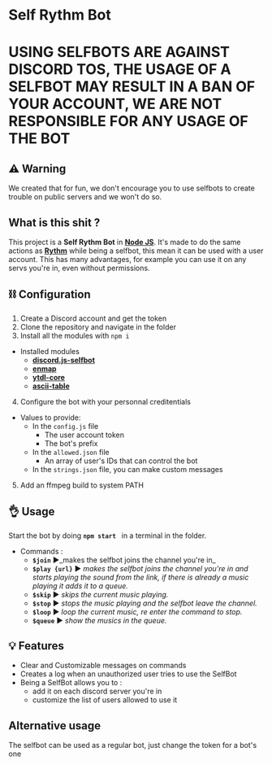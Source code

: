 # Self Rythm Bot

# USING SELFBOTS ARE AGAINST DISCORD TOS, THE USAGE OF A SELFBOT MAY RESULT IN A BAN OF YOUR ACCOUNT, WE ARE NOT RESPONSIBLE FOR ANY USAGE OF THE BOT

## ⚠ Warning

We created that for fun, we don't encourage you to use selfbots to create trouble on public servers and we won't do so.
## What is this shit ?

This project is a **Self Rythm Bot** in **[Node JS](https://nodejs.org/)**. It's made to do the same actions as **[Rythm](https://rythmbot.co/)**  while being a selfbot, this mean it can be used with a user account. This has many advantages, for example you can use it on any servs you're in, even without permissions.

## ⛓ Configuration
1) Create a Discord account and get the token
2) Clone the repository and navigate in the folder
3) Install all the modules with `npm i`
- Installed modules
    * **[discord.js-selfbot](https://www.npmjs.com/package/discord.js-selfbot)**
    * **[enmap](https://www.npmjs.com/package/enmap)**
    * **[ytdl-core](https://www.npmjs.com/package/ytdl-core)**
    * **[ascii-table](https://www.npmjs.com/package/ascii-table)**
4) Configure the bot with your personnal creditentials
* Values to provide: 
  * In the `config.js` file
	  * The user account token
	  * The bot's prefix
  *  In the `allowed.json` file
	  * An array of user's IDs that can control the bot	
  * In the `strings.json` file, you can make custom messages

5) Add an ffmpeg build to system PATH

## 👌 Usage

Start the bot by doing **`npm start	`** in a terminal in the folder.

* Commands :
  * **`$join`**
▶️_makes the selfbot joins the channel you're in_
  * **`$play {url}`**
▶️ _makes the selfbot joins the channel you're in and starts playing the sound from the link, if there is already a music playing it adds it to a queue._
  * **`$skip`**
▶️ _skips the current music playing._
  * **`$stop`**
▶️ _stops the music playing and the selfbot leave the channel._
  * **`$loop`**
▶️ _loop the current music, re enter the command to stop._
  * **`$queue`**
▶️ _show the musics in the queue._
  
## 💡 Features

* Clear and Customizable messages on commands
* Creates a log when an unauthorized user tries to use the SelfBot
* Being a SelfBot allows you to :
	* add it on each discord server you're in
	* customize the list of users allowed to use it

 ## Alternative usage
The selfbot can be used as a regular bot, just change the token for a bot's one
